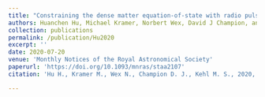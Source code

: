 ```yaml
---
title: "Constraining the dense matter equation-of-state with radio pulsars"
authors: Huanchen Hu, Michael Kramer, Norbert Wex, David J Champion, and Marcel S Kehl
collection: publications
permalink: /publication/Hu2020
excerpt: ''
date: 2020-07-20
venue: 'Monthly Notices of the Royal Astronomical Society'
paperurl: 'https://doi.org/10.1093/mnras/staa2107'
citation: 'Hu H., Kramer M., Wex N., Champion D. J., Kehl M. S., 2020, <i>MNRAS</i>, 497, 3118.'

---
```

